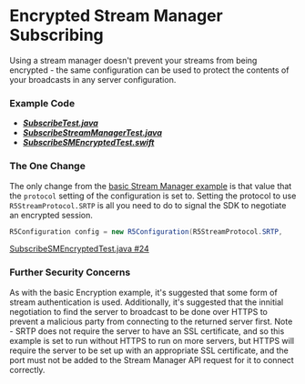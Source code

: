 # Encrypted Stream Manager Subscribing

Using a stream manager doesn't prevent your streams from being encrypted - the same configuration can be used to protect the contents of your broadcasts in any server configuration.

### Example Code
- ***[SubscribeTest.java](../SubscribeTest/SubscribeTest.java)***
- ***[SubscribeStreamManagerTest.java](../SubscribeStreamManagerTest/SubscribeStreamManagerTest.java)***
- ***[SubscribeSMEncryptedTest.swift](SubscribeSMEncryptedTest.swift)***

### The One Change
The only change from the [basic Stream Manager example](../SubscribeStreamManagerTest/) is that value that the `protocol` setting of the configuration is set to. Setting the protocol to use `R5StreamProtocol.SRTP` is all you need to do to signal the SDK to negotiate an encrypted session.

```Java
R5Configuration config = new R5Configuration(R5StreamProtocol.SRTP,
```

[SubscribeSMEncryptedTest.java #24](SubscribeSMEncryptedTest.java#L24)

### Further Security Concerns
As with the basic Encryption example, it's suggested that some form of stream authentication is used. Additionally, it's suggested that the innitial negotiation to find the server to broadcast to be done over HTTPS to prevent a malicious party from connecting to the returned server first. Note - SRTP does not require the server to have an SSL certificate, and so this example is set to run without HTTPS to run on more servers, but HTTPS will require the server to be set up with an appropriate SSL certificate, and the port must not be added to the Stream Manager API request for it to connect correctly.
